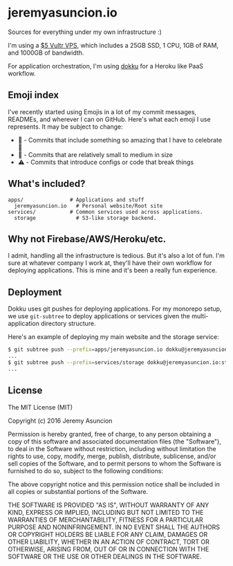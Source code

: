 # jeremyasuncion.io

Sources for everything under my own infrastructure :)

I'm using a [\$5 Vultr VPS](https://www.vultr.com/pricing/), which includes a
25GB SSD, 1 CPU, 1GB of RAM, and 1000GB of bandwidth.

For application orchestration, I'm using
[dokku](http://dokku.viewdocs.io/dokku/) for a Heroku like PaaS workflow.

## Emoji index
I've recently started using Emojis in a lot of my commit messages, READMEs, and
wherever I can on GitHub. Here's what each emoji I use represents. It may be
subject to change:

- :tada: - Commits that include something so amazing that I have to celebrate :tada:
- :wrench: - Commits that are relatively small to medium in size
- :warning: - Commits that introduce configs or code that break things

## What's included?

```
apps/               # Applications and stuff
  jeremyasuncion.io   # Personal website/Root site
services/           # Common services used across applications.
  storage             # S3-like storage backend.
```

## Why not Firebase/AWS/Heroku/etc.

I admit, handling all the infrastructure is tedious. But it's also a lot of
fun. I'm sure at whatever company I work at, they'll have their own workflow
for deploying applications. This is mine and it's been a really fun experience.

## Deployment

Dokku uses git pushes for deploying applications. For my monorepo setup, we use
`git-subtree` to deploy applications or services given the multi-application directory structure.

Here's an example of deploying my main website and the storage service:

```sh
$ git subtree push --prefix=apps/jeremyasuncion.io dokku@jeremyasuncion.io:jeremyasuncion.io master
...
$ git subtree push --prefix=services/storage dokku@jeremyasuncion.io:storage master
...
```

## License

The MIT License (MIT)

Copyright (c) 2016 Jeremy Asuncion

Permission is hereby granted, free of charge, to any person obtaining a copy
of this software and associated documentation files (the "Software"), to deal
in the Software without restriction, including without limitation the rights
to use, copy, modify, merge, publish, distribute, sublicense, and/or sell
copies of the Software, and to permit persons to whom the Software is
furnished to do so, subject to the following conditions:

The above copyright notice and this permission notice shall be included in all
copies or substantial portions of the Software.

THE SOFTWARE IS PROVIDED "AS IS", WITHOUT WARRANTY OF ANY KIND, EXPRESS OR
IMPLIED, INCLUDING BUT NOT LIMITED TO THE WARRANTIES OF MERCHANTABILITY,
FITNESS FOR A PARTICULAR PURPOSE AND NONINFRINGEMENT. IN NO EVENT SHALL THE
AUTHORS OR COPYRIGHT HOLDERS BE LIABLE FOR ANY CLAIM, DAMAGES OR OTHER
LIABILITY, WHETHER IN AN ACTION OF CONTRACT, TORT OR OTHERWISE, ARISING FROM,
OUT OF OR IN CONNECTION WITH THE SOFTWARE OR THE USE OR OTHER DEALINGS IN THE
SOFTWARE.
